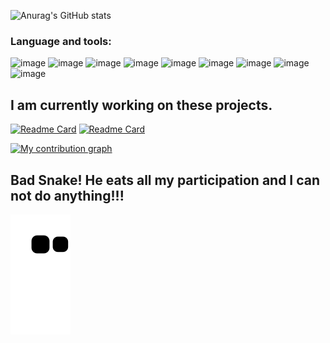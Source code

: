 
![Anurag's GitHub stats](https://github-readme-stats.vercel.app/api?username=EhsanShahbazii&show_icons=true&theme=algolia&hide_border=true&border_radius=20)
### Language and tools:
![image](https://img.shields.io/badge/-sass-FEB2D0?logo=sass&logoColor=white&style=for-the-badge)
![image](https://img.shields.io/badge/-JavaScript-FFC513?logo=javascript&logoColor=white&style=for-the-badge)
![image](https://img.shields.io/badge/-ReactJs-61DAFB?logo=react&logoColor=white&style=for-the-badge)
![image](https://img.shields.io/badge/-materialUi-5D21D0?logo=materialUi&logoColor=white&style=for-the-badge)
![image](https://img.shields.io/badge/-java-E17701?logo=java&logoColor=white&style=for-the-badge)
![image](https://img.shields.io/badge/-git-D5174E?logo=git&logoColor=white&style=for-the-badge)
![image](https://img.shields.io/badge/-javafx-0E87CC?logo=javafx&logoColor=white&style=for-the-badge)
![image](https://img.shields.io/badge/-mysql-0E87CC?logo=mysql&logoColor=white&style=for-the-badge)
![image](https://img.shields.io/badge/-npm-B04E0F?logo=npm&logoColor=white&style=for-the-badge)

## I am currently working on these projects.

[![Readme Card](https://github-readme-stats.vercel.app/api/pin/?username=EhsanShahbazii&repo=Me-You-shop-app&theme=algolia&border_radius=20&hide_border=true)](https://github.com/EhsanShahbazii/Me-You-shop-app)
[![Readme Card](https://github-readme-stats.vercel.app/api/pin/?username=EhsanShahbazii&repo=Net-Film&theme=algolia&border_radius=20&hide_border=true)](https://github.com/EhsanShahbazii/Net-Film)

[![My contribution graph](https://activity-graph.herokuapp.com/graph?username=EhsanShahbazii&theme=react-dark&hide_border=true)](https://github.com/ashutosh00710/github-readme-activity-graph)

## Bad Snake! He eats all my participation and I can not do anything!!!
![snake gif](https://github.com/EhsanShahbazii/EhsanShahbazii/blob/output/github-contribution-grid-snake.svg)
